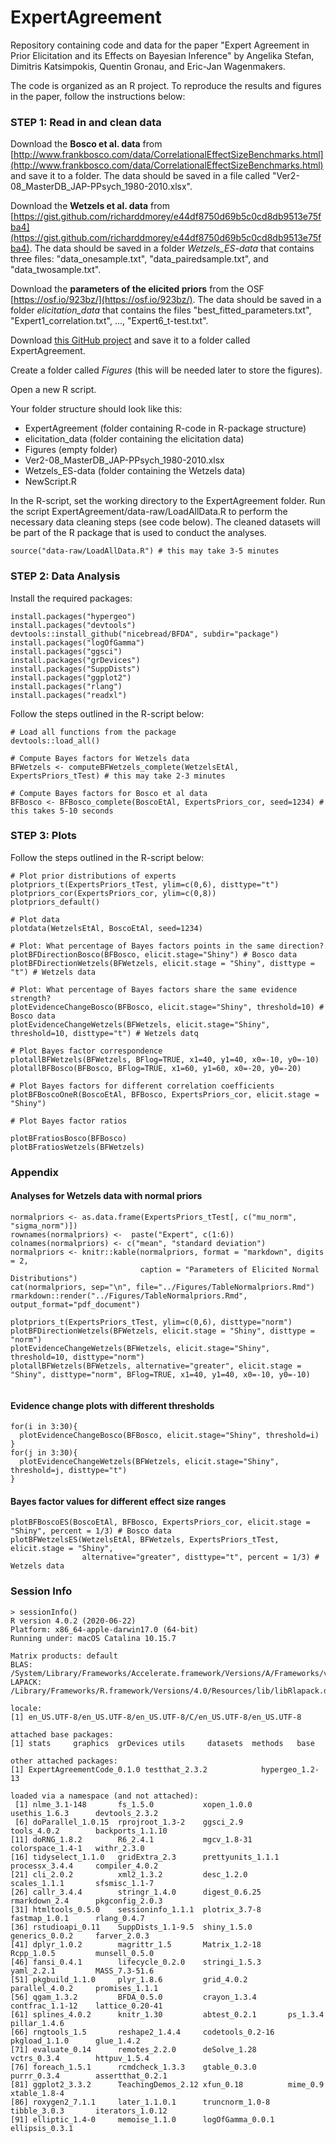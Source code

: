 # ExpertAgreement

Repository containing code and data for the paper "Expert Agreement in Prior Elicitation and its Effects on Bayesian Inference" by Angelika Stefan, Dimitris Katsimpokis, Quentin Gronau, and Eric-Jan Wagenmakers.

The code is organized as an R project. To reproduce the results and figures in the paper, follow the instructions below:

### STEP 1: Read in and clean data

Download the __Bosco et al. data__ from [http://www.frankbosco.com/data/CorrelationalEffectSizeBenchmarks.html](http://www.frankbosco.com/data/CorrelationalEffectSizeBenchmarks.html) and save it to a folder. The data should be saved in a file called "Ver2-08_MasterDB_JAP-PPsych_1980-2010.xlsx".

Download the __Wetzels et al. data__ from [https://gist.github.com/richarddmorey/e44df8750d69b5c0cd8db9513e75fba4](https://gist.github.com/richarddmorey/e44df8750d69b5c0cd8db9513e75fba4). The data should be saved in a folder _Wetzels_ES-data_ that contains three files: "data_onesample.txt", "data_pairedsample.txt", and "data_twosample.txt".

Download the __parameters of the elicited priors__ from the OSF [https://osf.io/923bz/](https://osf.io/923bz/). The data should be saved in a folder _elicitation_data_ that contains the files "best_fitted_parameters.txt", "Expert1_correlation.txt", ..., "Expert6_t-test.txt".

Download [this GitHub project](https://github.com/astefan1/ExpertAgreement) and save it to a folder called ExpertAgreement.

Create a folder called _Figures_ (this will be needed later to store the figures).

Open a new R script.

Your folder structure should look like this:

- ExpertAgreement (folder containing R-code in R-package structure)
- elicitation_data (folder containing the elicitation data)
- Figures (empty folder)
- Ver2-08_MasterDB_JAP-PPsych_1980-2010.xlsx
- Wetzels_ES-data (folder containing the Wetzels data)
- NewScript.R

In the R-script, set the working directory to the ExpertAgreement folder. Run the script ExpertAgreement/data-raw/LoadAllData.R to perform the necessary data cleaning steps (see code below). The cleaned datasets will be part of the R package that is used to conduct the analyses.

```
source("data-raw/LoadAllData.R") # this may take 3-5 minutes
```

### STEP 2: Data Analysis

Install the required packages:

```
install.packages("hypergeo")
install.packages("devtools")
devtools::install_github("nicebread/BFDA", subdir="package")
install.packages("logOfGamma")
install.packages("ggsci")
install.packages("grDevices")
install.packages("SuppDists")
install.packages("ggplot2")
install.packages("rlang")
install.packages("readxl")
```

Follow the steps outlined in the R-script below:

```
# Load all functions from the package
devtools::load_all()

# Compute Bayes factors for Wetzels data
BFWetzels <- computeBFWetzels_complete(WetzelsEtAl, ExpertsPriors_tTest) # this may take 2-3 minutes

# Compute Bayes factors for Bosco et al data
BFBosco <- BFBosco_complete(BoscoEtAl, ExpertsPriors_cor, seed=1234) # this takes 5-10 seconds

```

### STEP 3: Plots

Follow the steps outlined in the R-script below:

```
# Plot prior distributions of experts
plotpriors_t(ExpertsPriors_tTest, ylim=c(0,6), disttype="t")
plotpriors_cor(ExpertsPriors_cor, ylim=c(0,8))
plotpriors_default()

# Plot data
plotdata(WetzelsEtAl, BoscoEtAl, seed=1234)

# Plot: What percentage of Bayes factors points in the same direction?
plotBFDirectionBosco(BFBosco, elicit.stage="Shiny") # Bosco data
plotBFDirectionWetzels(BFWetzels, elicit.stage = "Shiny", disttype = "t") # Wetzels data

# Plot: What percentage of Bayes factors share the same evidence strength?
plotEvidenceChangeBosco(BFBosco, elicit.stage="Shiny", threshold=10) # Bosco data
plotEvidenceChangeWetzels(BFWetzels, elicit.stage="Shiny", threshold=10, disttype="t") # Wetzels datq

# Plot Bayes factor correspondence
plotallBFWetzels(BFWetzels, BFlog=TRUE, x1=40, y1=40, x0=-10, y0=-10)
plotallBFBosco(BFBosco, BFlog=TRUE, x1=60, y1=60, x0=-20, y0=-20)

# Plot Bayes factors for different correlation coefficients
plotBFBoscoOneR(BoscoEtAl, BFBosco, ExpertsPriors_cor, elicit.stage = "Shiny")

# Plot Bayes factor ratios

plotBFratiosBosco(BFBosco)
plotBFratiosWetzels(BFWetzels)
```

### Appendix 

#### Analyses for Wetzels data with normal priors

```
normalpriors <- as.data.frame(ExpertsPriors_tTest[, c("mu_norm", "sigma_norm")])
rownames(normalpriors) <-  paste("Expert", c(1:6))
colnames(normalpriors) <- c("mean", "standard deviation")
normalpriors <- knitr::kable(normalpriors, format = "markdown", digits = 2,
                             caption = "Parameters of Elicited Normal Distributions")
cat(normalpriors, sep="\n", file="../Figures/TableNormalpriors.Rmd")
rmarkdown::render("../Figures/TableNormalpriors.Rmd", output_format="pdf_document")

plotpriors_t(ExpertsPriors_tTest, ylim=c(0,6), disttype="norm")
plotBFDirectionWetzels(BFWetzels, elicit.stage = "Shiny", disttype = "norm")
plotEvidenceChangeWetzels(BFWetzels, elicit.stage="Shiny", threshold=10, disttype="norm")
plotallBFWetzels(BFWetzels, alternative="greater", elicit.stage = "Shiny", disttype="norm", BFlog=TRUE, x1=40, y1=40, x0=-10, y0=-10)


```

#### Evidence change plots with different thresholds

```
for(i in 3:30){
  plotEvidenceChangeBosco(BFBosco, elicit.stage="Shiny", threshold=i)
}
for(j in 3:30){
  plotEvidenceChangeWetzels(BFWetzels, elicit.stage="Shiny", threshold=j, disttype="t")
}
```

#### Bayes factor values for different effect size ranges

```
plotBFBoscoES(BoscoEtAl, BFBosco, ExpertsPriors_cor, elicit.stage = "Shiny", percent = 1/3) # Bosco data
plotBFWetzelsES(WetzelsEtAl, BFWetzels, ExpertsPriors_tTest, elicit.stage = "Shiny",
                alternative="greater", disttype="t", percent = 1/3) # Wetzels data
```

### Session Info

```
> sessionInfo()
R version 4.0.2 (2020-06-22)
Platform: x86_64-apple-darwin17.0 (64-bit)
Running under: macOS Catalina 10.15.7

Matrix products: default
BLAS:   /System/Library/Frameworks/Accelerate.framework/Versions/A/Frameworks/vecLib.framework/Versions/A/libBLAS.dylib
LAPACK: /Library/Frameworks/R.framework/Versions/4.0/Resources/lib/libRlapack.dylib

locale:
[1] en_US.UTF-8/en_US.UTF-8/en_US.UTF-8/C/en_US.UTF-8/en_US.UTF-8

attached base packages:
[1] stats     graphics  grDevices utils     datasets  methods   base     

other attached packages:
[1] ExpertAgreementCode_0.1.0 testthat_2.3.2            hypergeo_1.2-13          

loaded via a namespace (and not attached):
 [1] nlme_3.1-148       fs_1.5.0           xopen_1.0.0        usethis_1.6.3      devtools_2.3.2    
 [6] doParallel_1.0.15  rprojroot_1.3-2    ggsci_2.9          tools_4.0.2        backports_1.1.10  
[11] doRNG_1.8.2        R6_2.4.1           mgcv_1.8-31        colorspace_1.4-1   withr_2.3.0       
[16] tidyselect_1.1.0   gridExtra_2.3      prettyunits_1.1.1  processx_3.4.4     compiler_4.0.2    
[21] cli_2.0.2          xml2_1.3.2         desc_1.2.0         scales_1.1.1       sfsmisc_1.1-7     
[26] callr_3.4.4        stringr_1.4.0      digest_0.6.25      rmarkdown_2.4      pkgconfig_2.0.3   
[31] htmltools_0.5.0    sessioninfo_1.1.1  plotrix_3.7-8      fastmap_1.0.1      rlang_0.4.7       
[36] rstudioapi_0.11    SuppDists_1.1-9.5  shiny_1.5.0        generics_0.0.2     farver_2.0.3      
[41] dplyr_1.0.2        magrittr_1.5       Matrix_1.2-18      Rcpp_1.0.5         munsell_0.5.0     
[46] fansi_0.4.1        lifecycle_0.2.0    stringi_1.5.3      yaml_2.2.1         MASS_7.3-51.6     
[51] pkgbuild_1.1.0     plyr_1.8.6         grid_4.0.2         parallel_4.0.2     promises_1.1.1    
[56] qgam_1.3.2         BFDA_0.5.0         crayon_1.3.4       contfrac_1.1-12    lattice_0.20-41   
[61] splines_4.0.2      knitr_1.30         abtest_0.2.1       ps_1.3.4           pillar_1.4.6      
[66] rngtools_1.5       reshape2_1.4.4     codetools_0.2-16   pkgload_1.1.0      glue_1.4.2        
[71] evaluate_0.14      remotes_2.2.0      deSolve_1.28       vctrs_0.3.4        httpuv_1.5.4      
[76] foreach_1.5.1      rcmdcheck_1.3.3    gtable_0.3.0       purrr_0.3.4        assertthat_0.2.1  
[81] ggplot2_3.3.2      TeachingDemos_2.12 xfun_0.18          mime_0.9           xtable_1.8-4      
[86] roxygen2_7.1.1     later_1.1.0.1      truncnorm_1.0-8    tibble_3.0.3       iterators_1.0.12  
[91] elliptic_1.4-0     memoise_1.1.0      logOfGamma_0.0.1   ellipsis_0.3.1    
```

